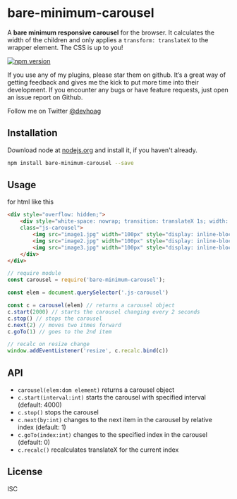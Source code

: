 # bare-minimum-carousel

A **bare minimum responsive carousel** for the browser. It calculates the width of
the children and only applies a `transform: translateX` to the wrapper element.
The CSS is up to you!

[![npm version](https://badge.fury.io/js/bare-minimum-carousel.svg)](http://badge.fury.io/js/bare-minimum-carousel )

If you use any of my plugins, please star them on github. It’s a great way of getting feedback and gives me the kick to put more time into their development. If you encounter any bugs or have feature requests, just open an issue report on Github.

Follow me on Twitter [@devhoag](http://twitter.com/willhoag)

## Installation

Download node at [nodejs.org](http://nodejs.org) and install it, if you haven't already.

```sh
npm install bare-minimum-carousel --save
```

## Usage
for html like this
```html
<div style="overflow: hidden;">
    <div style="white-space: nowrap; transition: translateX 1s; width: 100px;"
    class="js-carousel">
        <img src="image1.jpg" width="100px" style="display: inline-block">
        <img src="image2.jpg" width="100px" style="display: inline-block">
        <img src="image3.jpg" width="100px" style="display: inline-block">
    </div>
</div>
```

```js
// require module
const carousel = require('bare-minimum-carousel');

const elem = document.querySelector('.js-carousel')

const c = carousel(elem) // returns a carousel object
c.start(2000) // starts the carousel changing every 2 seconds
c.stop() // stops the carousel
c.next(2) // moves two itmes forward
c.goTo(1) // goes to the 2nd item

// recalc on resize change
window.addEventListener('resize', c.recalc.bind(c))
```

## API

- `carousel(elem:dom element)` returns a carousel object
- `c.start(interval:int)` starts the carousel with specified interval (default:
  4000)
- `c.stop()` stops the carousel
- `c.next(by:int)` changes to the next item in the carousel by relative index
  (default: 1)
- `c.goTo(index:int)` changes to the specified index in the carousel (default: 0)
- `c.recalc()` recalculates translateX for the current index

## License

ISC
